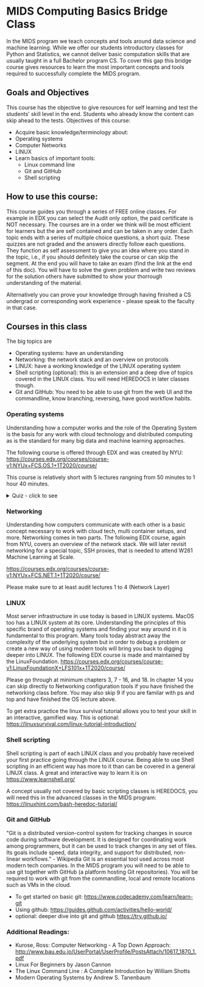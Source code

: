 # MIDS Computing Basics Bridge Class

In the MIDS program we teach concepts and tools around data science and machine learning. While we offer our students introductory classes for Python and Statistics, we cannot deliver basic computation skills that are usually taught in a full Bachelor program CS. To cover this gap this bridge course gives resources to learn the most important concepts and tools required to successfully complete the MIDS program.

## Goals and Objectives
This course has the objective to give resources for self learning and test the students’ skill level in the end. Students who already know the content can skip ahead to the tests. 
Objectives of this course:
* Acquire basic knowledge/terminology about:
* Operating systems
* Computer Networks
* LINUX
* Learn basics of important tools:
  * Linux command line
  * Git and GitHub
  * Shell scripting

## How to use this course:
This course guides you through a series of FREE online classes. For example in EDX you can select the Audit only option, 
the paid certificate is NOT necessary. 
The courses are in a order we think will be most efficient for learners but the are self contained and can be taken in any order.
Each topic ends with a series of multiple choice questions, a short quiz. These quizzes are not graded and the answers directly follow each questions. They 
function as self assessment to give you an idea where you stand in the topic, i.e., if you should definitely take the course or can skip the segment.
At the end you will have to take an exam (find the link at the end of this doc). You will have to solve the given problem and write two reviews for the solution 
others have submitted to show your thorrough understanding of the material.

Alternatively you can prove your knowledge through having finished a CS undergrad or corresponding work experience - please speak to the faculty in that case.

## Courses in this class

The big topics are 
* Operating systems: have an understanding
* Networking: the network stack and an overview on protocols
* LINUX: have a working knowledge of the LINUX operating system
* Shell scripting (optional): this is an extension and a deep dive of topics covered in the LINUX class. You will need HEREDOCS in later classes though.
* Git and GitHub: You need to be able to use git from the web UI and the commandline, know branching, reversing, have good workflow habits.

### Operating systems
Understanding how a computer works and the role of the Operating System is the basis for any work with cloud technology and distributed computing as is the standard for many big data and machine learning approaches.

The following course is offered through EDX and was created by NYU:
https://courses.edx.org/courses/course-v1:NYUx+FCS.OS.1+1T2020/course/

This course is relatively short with 5 lectures rangning from 50 minutes to 1 hour 40 minutes.

<details>
  <summary>Quiz - click to see</summary>

  1. What is an operating system?<br>
    (a) a collection of programs that manages hardware resources<br>
    (b) a system service provider to the application programs<br>
    (c) a link to interface the hardware and application programs<br>
    (d) all of the above

  <details>
    <summary>Answer</summary>
    d - all of the above
  </details>

  2. What is interprocess communication?<br>
    (a) communication within the process<br>
    (b) communication between two processes<br>
    (c) communication between two threads of the same process<br>
    (d) none of the mentioned
  
  <details>
    <summary>Answer</summary>
    b - communication between two processes
  </details>  
</details>  


### Networking 

Understanding how computers communicate with each other is a basic concept necessary to work with cloud tech, multi container setups, 
and more. Networking comes in two parts. The following EDX course, again from NYU, covers an overview of the network stack. 
We will later revisit networking for a special topic, SSH proxies, that is needed to attend W261 Machine Learning at Scale.

https://courses.edx.org/courses/course-v1:NYUx+FCS.NET.1+1T2020/course/

Please make sure to at least audit lectures 1 to 4 (Network Layer)

### LINUX
Most server infrastructure in use today is based in LINUX systems. MacOS too has a LINUX system at its core. Understanding the principles of this specific brand of operating systems and finding your way around in it is fundamental to this program. Many tools today abstract away the complexity of the underlying system but in order to debug a problem or create a new way of using modern tools will bring you back to digging deeper into LINUX.
The following EDX course is made and maintained by the LinuxFoundation.
https://courses.edx.org/courses/course-v1:LinuxFoundationX+LFS101x+1T2020/course/

Please go through at minimum chapters 3, 7 - 16, and 18. In chapter 14 you can skip directly to Networking configuration tools if you have finished the networking class before. You may also skip 9 if you are familar with ps and top and have finished the OS lecture above.

To get extra practice the linux survival tutorial allows you to test your skill in an interactive, gamified way. This is optional: https://linuxsurvival.com/linux-tutorial-introduction/

### Shell scripting
Shell scripting is part of each LINUX class and you probably have received your first practice going through the LINUX course. Being able to use Shell scripting in an efficient way has more to it than can be covered in a general LINUX class. A great and interactive way to learn it is 
on https://www.learnshell.org/

A concept usually not covered by basic scripting classes is HEREDOCS, you will need this in the advanced classes in the MIDS program: https://linuxhint.com/bash-heredoc-tutorial/

### Git and GitHub
"Git is a distributed version-control system for tracking changes in source code during software development. It is designed for coordinating work among programmers, but it can be used to track changes in any set of files. Its goals include speed, data integrity, and support for distributed, non-linear workflows." - Wikipedia
Git is an essential tool used across most modern tech companies. In the MIDS program you will need to be able to use git together with GitHub (a platform hosting Git repositories). You will be required to work with git from the commandline, local and remote locations such as VMs in the cloud. 

- To get started on basic git: https://www.codecademy.com/learn/learn-git
- Using github: https://guides.github.com/activities/hello-world/
- optional: deeper dive into git and github https://try.github.io/

### Additional Readings:

* Kurose, Ross: Computer Networking - A Top Down Approach:
http://www.bau.edu.jo/UserPortal/UserProfile/PostsAttach/10617_1870_1.pdf
* Linux For Beginners by Jason Cannon
* The Linux Command Line : A Complete Introduction by William Shotts
* Modern Operating Systems by Andrew S. Tanenbaum


